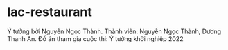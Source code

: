 # lac-restaurant
Ý tưởng bởi Nguyễn Ngọc Thành. 
Thành viên: Nguyễn Ngọc Thành, Dương Thanh An. 
Đồ án tham gia cuộc thi: Ý tưởng khởi nghiệp 2022

